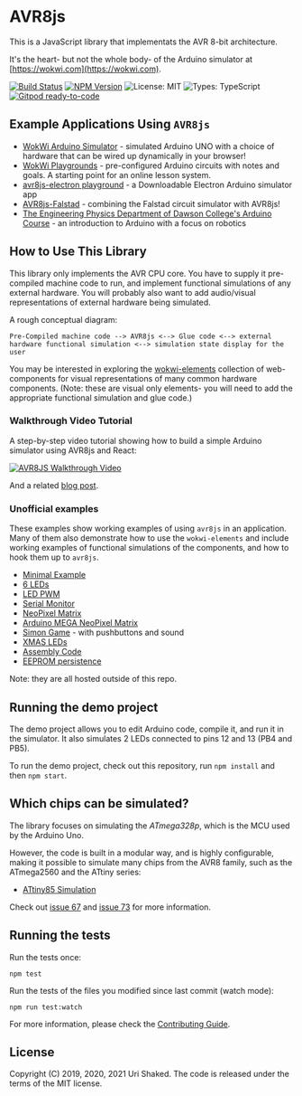 # AVR8js

This is a JavaScript library that implementats the AVR 8-bit architecture.

It's the heart- but not the whole body- of the Arduino simulator at [https://wokwi.com](https://wokwi.com).

[![Build Status](https://travis-ci.org/wokwi/avr8js.png?branch=master)](https://travis-ci.org/wokwi/avr8js)
[![NPM Version](https://img.shields.io/npm/v/avr8js)](https://www.npmjs.com/package/avr8js)
![License: MIT](https://img.shields.io/npm/l/avr8js)
![Types: TypeScript](https://img.shields.io/npm/types/avr8js)
[![Gitpod ready-to-code](https://img.shields.io/badge/Gitpod-ready--to--code-blue?logo=gitpod)](https://gitpod.io/#https://github.com/wokwi/avr8js)

## Example Applications Using `AVR8js`

* [WokWi Arduino Simulator](https://wokwi.com) - simulated Arduino UNO with a choice of hardware that can be wired up dynamically in your browser!
* [WokWi Playgrounds](https://github.com/wokwi/wokwi-playgrounds) - pre-configured Arduino circuits with notes and goals. A starting point for an online lesson system.
* [avr8js-electron playground](https://github.com/arcostasi/avr8js-electron-playground) - a Downloadable Electron Arduino simulator app
* [AVR8js-Falstad](https://markmegarry.github.io/AVR8js-Falstad/) - combining the Falstad circuit simulator with AVR8js!
* [The Engineering Physics Department of Dawson College's Arduino Course](https://tawjaw.github.io/Arduino-Robot-Virtual-Lab/) - an introduction to Arduino with a focus on robotics

## How to Use This Library

This library only implements the AVR CPU core. 
You have to supply it pre-compiled machine code to run, and implement functional simulations of any external hardware. You will probably also want to add  audio/visual representations of external hardware being simulated.

A rough conceptual diagram:

```
Pre-Compiled machine code --> AVR8js <--> Glue code <--> external hardware functional simulation <--> simulation state display for the user
```
You may be interested in exploring the [wokwi-elements](https://github.com/wokwi/wokwi-elements) collection of web-components for visual representations of many common hardware components. (Note: these are visual only elements- you will need to add the appropriate functional simulation and glue code.)

### Walkthrough Video Tutorial

A step-by-step video tutorial showing how to build a simple Arduino simulator using AVR8js and React:

[![AVR8JS Walkthrough Video](https://i.imgur.com/3meSd1m.png)](https://youtu.be/fArqj-USmjA)

And a related [blog post](https://blog.wokwi.com/avr8js-simulate-arduino-in-javascript/).

### Unofficial examples

These examples show working examples of using `avr8js` in an application. Many of them also demonstrate how to use the `wokwi-elements` and include working examples of functional simulations of the components, and how to hook them up to `avr8js`.

* [Minimal Example](https://stackblitz.com/edit/avr8js-minimal?file=main.ts)
* [6 LEDs](https://stackblitz.com/edit/avr8js-6leds?file=index.ts)
* [LED PWM](https://stackblitz.com/edit/avr8js-pwm?file=index.ts)
* [Serial Monitor](https://stackblitz.com/edit/avr8js-serial?file=index.ts)
* [NeoPixel Matrix](https://stackblitz.com/edit/avr8js-ws2812?file=index.ts)
* [Arduino MEGA NeoPixel Matrix](https://stackblitz.com/edit/avr8js-mega-ws2812?file=index.ts)
* [Simon Game](https://stackblitz.com/edit/avr8js-simon-game?file=index.ts) - with pushbuttons and sound
* [XMAS LEDs](https://stackblitz.com/edit/avr8js-xmas-dafna?file=index.ts)
* [Assembly Code](https://stackblitz.com/edit/avr8js-asm?file=index.ts)
* [EEPROM persistence](https://stackblitz.com/edit/avr8js-eeprom-localstorage?file=eeprom-localstorage-backend.ts)

Note: they are all hosted outside of this repo.

## Running the demo project

The demo project allows you to edit Arduino code, compile it, and run it in the simulator.
It also simulates 2 LEDs connected to pins 12 and 13 (PB4 and PB5). 

To run the demo project, check out this repository, run `npm install` and then `npm start`.

## Which chips can be simulated?

The library focuses on simulating the *ATmega328p*, which is the MCU used by the Arduino Uno.

However, the code is built in a modular way, and is highly configurable, making it possible
to simulate many chips from the AVR8 family, such as the ATmega2560 and the ATtiny series:

* [ATtiny85 Simulation](https://avr8js-attiny85.stackblitz.io?file=index.ts)

Check out [issue 67](https://github.com/wokwi/avr8js/issues/67#issuecomment-728121667) and
[issue 73](https://github.com/wokwi/avr8js/issues/73#issuecomment-743740477) for more information.

## Running the tests

Run the tests once:

```
npm test
```

Run the tests of the files you modified since last commit (watch mode):

```
npm run test:watch
```

For more information, please check the [Contributing Guide](CONTRIBUTING.md).

## License

Copyright (C) 2019, 2020, 2021 Uri Shaked. The code is released under the terms of the MIT license.

